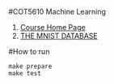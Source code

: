 #COT5610 Machine Learning

1. [Course Home Page](http://www.cs.ucf.edu/~gqi/CAP5610.html)
2. [THE MNIST DATABASE](http://yann.lecun.com/exdb/mnist/)

#How to run

    make prepare
    make test

